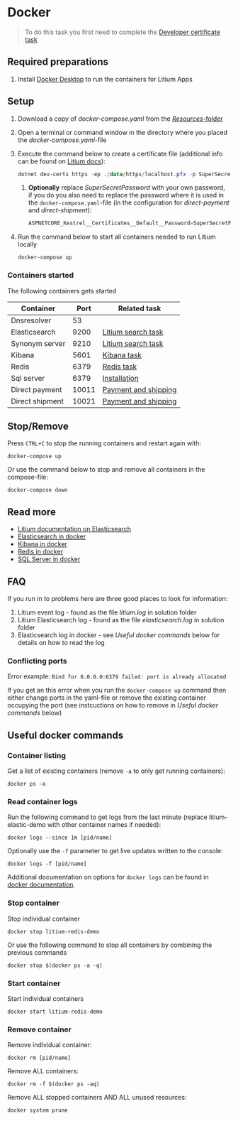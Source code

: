 # Docker

> To do this task you first need to complete the [Developer certificate task](../Developer%20certificate)

## Required preparations

1. Install [Docker Desktop](https://www.docker.com/products/docker-desktop) to run the containers for Litium Apps

## Setup

1. Download a copy of _docker-compose.yaml_ from the [_Resources_-folder](Resources/docker-compose.yaml)
1. Open a terminal or command window in the directory where you placed the _docker-compose.yaml_-file
1. Execute the command below to create a certificate file (additional info can be found on [Litium docs](https://docs.litium.com/documentation/litium-apps)):

    ```PowerShell
    dotnet dev-certs https -ep ./data/https/localhost.pfx -p SuperSecretPassword
    ```

    1. **Optionally** replace _SuperSecretPassword_ with your own password, if you do you also need to replace the password where it is used in the `docker-compose.yaml`-file (in the configuration for _direct-payment_ and _direct-shipment_):

        ```PowerShell
        ASPNETCORE_Kestrel__Certificates__Default__Password=SuperSecretPassword # <-- TODO Replace
        ```

1. Run the command below to start all containers needed to run Litium locally

    ```console
    docker-compose up
    ```

### Containers started

The following containers gets started

| Container | Port | Related task
| -- | -- | -- |
| Dnsresolver | 53 |
| Elasticsearch | 9200 | [Litium search task](../Litium%20search) |
| Synonym server | 9210 | [Litium search task](../Litium%20search) |
| Kibana | 5601 | [Kibana task](../Kibana) |
| Redis | 6379 |[Redis task](../Redis) |
| Sql server | 6379 |[Installation](../Installation) |
| Direct payment | 10011 | [Payment and shipping](../Payment%20and%20shipping) |
| Direct shipment | 10021 | [Payment and shipping](../Payment%20and%20shipping) |

## Stop/Remove

Press `CTRL+C` to stop the running containers and restart again with:

```console
docker-compose up
```

Or use the command below to stop and remove all containers in the compose-file:

```console
docker-compose down
```

## Read more

* [Litium documentation on Elasticsearch](https://docs.litium.com/documentation/architecture/search/elasticsearch/setup-and-configure-elasticsearch)
* [Elasticsearch in docker](https://www.elastic.co/guide/en/elasticsearch/reference/7.5/docker.html)
* [Kibana in docker](https://www.elastic.co/guide/en/kibana/current/docker.html)
* [Redis in docker](https://docs.microsoft.com/en-us/archive/blogs/uk_faculty_connection/containers-redis-running-redis-on-windows-with-docker)
* [SQL Server in docker](https://docs.microsoft.com/en-us/dotnet/architecture/microservices/multi-container-microservice-net-applications/database-server-container)

## FAQ

If you run in to problems here are three good places to look for information:

1. Litium event log - found as the file _litium.log_ in solution folder
1. Litium Elasticsearch log - found as the file _elasticsearch.log_ in solution folder
1. Elasticsearch log in docker - see _Useful docker commands_ below for details on how to read the log

### Conflicting ports

Error example: `Bind for 0.0.0.0:6379 failed: port is already allocated`

If you get an this error when you run the `docker-compose up` command then either change ports in the yaml-file or remove the existing container occupying the port (see instcuctions on how to remove in _Useful docker commands_ below)

## Useful docker commands

### Container listing

Get a list of existing containers (remove `-a` to only get running containers):

```console
docker ps -a
```

### Read container logs

Run the following command to get logs from the last minute (replace litium-elastic-demo with other container names if needed):

```console
docker logs --since 1m [pid/name]
```

Optionally use the `-f` parameter to get live updates written to the console:

```console
docker logs -f [pid/name]
```

Additional documentation on options for `docker logs` can be found in [docker documentation](https://docs.docker.com/engine/reference/commandline/logs/).

### Stop container

Stop individual container

```console
docker stop litium-redis-demo
```

Or use the following command to stop all containers by combining the previous commands

```console
docker stop $(docker ps -a -q)
```

### Start container

Start individual containers

```console
docker start litium-redis-demo
```

### Remove container

Remove individual container:

```console
docker rm [pid/name]
```

Remove ALL containers:

```console
docker rm -f $(docker ps -aq)
```

Remove ALL stopped containers AND ALL unused resources:

```console
docker system prune
```
